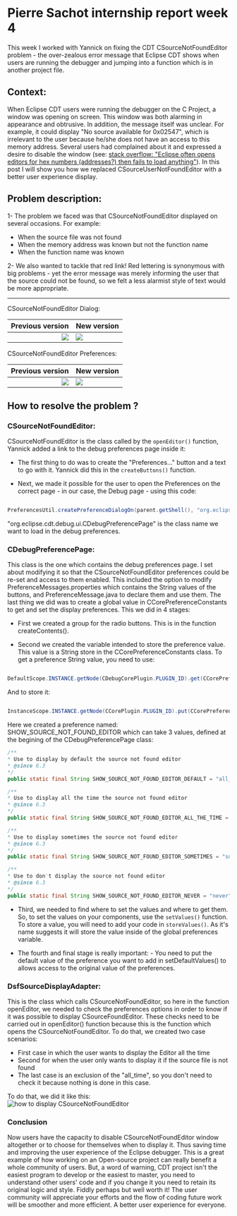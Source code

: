 # Pierre Sachot internship report week 4

This week I worked with Yannick on fixing the CDT CSourceNotFoundEditor problem - the over-zealous error message that Eclipse CDT shows when users are running the debugger and jumping into a function which is in another project file.

## Context:
When Eclipse CDT users were running the debugger on the C Project, a window was opening on screen. This window was both alarming in appearance and obtrusive. 
In addition, the message itself was unclear. For example, it could display "No source available for 0x02547", which is irrelevant to the user because he/she does not have an access to this memory address. Several users had complained about it and expressed a desire to disable the window (see: [stack overflow: "Eclipse often opens editors for hex numbers (addresses?) then fails to load anything"](http://stackoverflow.com/questions/43361654/eclipse-often-opens-editors-for-hex-numbers-addresses-then-fails-to-load-anyt/43412237)).
In this post I will show you how we replaced CSourceUserNotFoundEditor with a better user experience display.

## Problem description:

1- The problem we faced was that CSourceNotFoundEditor displayed on several occasions. For example:
	
- When the source file was not found
- When the memory address was known but not the function name
- When the function name was known
		
2- We also wanted to tackle that red link! Red lettering is synonymous with big problems - yet the error message was merely informing the user that the source could not be found, so we felt a less alarmist style of text would be more appropriate.
___

CSourceNotFoundEditor Dialog:

Previous version	|	New version
------------------------:|:------------------
![](https://github.com/PierreSachot/Internship-Reports/blob/master/images/week%204/Screenshot_1.png?raw=true) | ![](https://github.com/PierreSachot/Internship-Reports/blob/master/images/week%204/Screenshot_2.png?raw=true)

CSourceNotFoundEditor Preferences:

Previous version	|	New version
------------------------:|:------------------
![](https://github.com/PierreSachot/Internship-Reports/blob/master/images/week%204/Screenshot_3.png?raw=true) | ![](https://github.com/PierreSachot/Internship-Reports/blob/master/images/week%204/Screenshot_4.png?raw=true)

## How to resolve the problem ?

### CSourceNotFoundEditor:

CSourceNotFoundEditor is the class called by the `openEditor()` function, Yannick added a link to the debug preferences page inside it:

- The first thing to do was to create the "Preferences..." button and a text to go with it. Yannick did this in the `createButtons()` function.

- Next, we made it possible for the user to open the Preferences on the correct page - in our case, the Debug page - using this code:
```Java

PreferencesUtil.createPreferenceDialogOn(parent.getShell(), "org.eclipse.cdt.debug.ui.CDebugPreferencePage", null, null).open();

```

"org.eclipse.cdt.debug.ui.CDebugPreferencePage" is the class name we want to load in the debug preferences.

### CDebugPreferencePage:

This class is the one which contains the debug preferences page. I set about modifying it so that the CSourceNotFoundEditor preferences could be re-set and access to them enabled. This included the option to modify PreferenceMessages.properties which contains the String values of the buttons, and PreferenceMessage.java to declare them and use them. The last thing we did was to create a global value in CCorePreferenceConstants to get and set the display preferences. This we did in 4 stages:

- First we created a group for the radio buttons. This is in the function createContents().

- Second we created the variable intended to store the preference value. This value is a String store in the CCorePreferenceConstants class. To get a preference String value, you need to use:

```Java

DefaultScope.INSTANCE.getNode(CDebugCorePlugin.PLUGIN_ID).get(CCorePreferenceConstants.YOUR_PREFERENCE_NAME, null);

```
And to store it:

```Java

InstanceScope.INSTANCE.getNode(CCorePlugin.PLUGIN_ID).put(CCorePreferenceConstants.YOUR_PREFERENCE_NAME, "Your text");

```
Here we created a preference named: SHOW_SOURCE_NOT_FOUND_EDITOR which can take 3 values, defined at the begining of the CDebugPreferencePage class:

  ```Java
  /**
 * Use to display by default the source not found editor
 * @since 6.3
 */
public static final String SHOW_SOURCE_NOT_FOUND_EDITOR_DEFAULT = "all_time"; //$NON-NLS-1$

/**
 * Use to display all the time the source not found editor
 * @since 6.3
 */
public static final String SHOW_SOURCE_NOT_FOUND_EDITOR_ALL_THE_TIME = "all_time"; //$NON-NLS-1$

/**
 * Use to display sometimes the source not found editor
 * @since 6.3
 */
public static final String SHOW_SOURCE_NOT_FOUND_EDITOR_SOMETIMES = "sometimes"; //$NON-NLS-1$

/**
 * Use to don't display the source not found editor
 * @since 6.3
 */
public static final String SHOW_SOURCE_NOT_FOUND_EDITOR_NEVER = "never"; //$NON-NLS-1$

```

 - Third, we needed to find where to set the values and where to get them. So, to set the values on your components, use the `setValues()` function. To store a value, you will need to add your code in `storeValues()`. As it's name suggests it will store the value inside of the global preferences variable.

 - The fourth and final stage is really important: - You need to put the default value of the preference you want to add in setDefaultValues() to allows access to the original value of the preferences.
 
### DsfSourceDisplayAdapter:

This is the class which calls CSourceNotFoundEditor, so here in the function openEditor, we needed to check the preferences options in order to know if it was possible to display CSourceFoundEditor. These checks need to be carried out in openEditor() function because this is the function which opens the CSourceNotFoundEditor. To do that, we created two case scenarios:
	
   - First case in which the user wants to display the Editor all the time
   - Second for when the user only wants to display it if the source file is not found 
   - The last case is an exclusion of the "all_time", so you don't need to check it because nothing is done in this case.
   
To do that, we did it like this:  
![how to display CSourceNotFoundEditor](https://github.com/PierreSachot/Internship-Reports/blob/master/images/week%204/Screenshot_5.png?raw=true)

### Conclusion
Now users have the capacity to disable CSourceNotFoundEditor window altogether or to choose for themselves when to display it. Thus saving time and improving the user experience of the Eclipse debugger. This is a great example of how working on an Open-source project can really benefit a whole community of users. But, a word of warning, CDT project isn't the easiest program to develop or the easiest to master, you need to understand other users' code and if you change it you need to retain its original logic and style.
Fiddly perhaps but well worth it! The user community will appreciate your efforts and the flow of coding future work will be smoother and more efficient. A better user experience for everyone.

